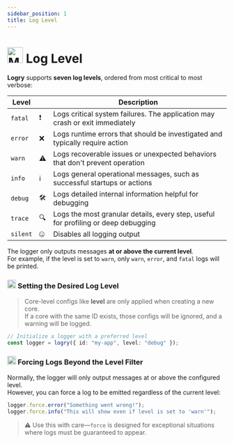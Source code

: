 ```yaml
---
sidebar_position: 1
title: Log Level
---
```


# <img src="https://raw.githubusercontent.com/Tarikul-Islam-Anik/Animated-Fluent-Emojis/master/Emojis/Objects/Memo.png" alt="Memo" width="36" height="36" /> Log Level

**Logry** supports **seven log levels**, ordered from most critical to most verbose:

| Level    |     | Description                                                                        |
| -------- | --- | ---------------------------------------------------------------------------------- |
| `fatal`  | ❗  | Logs critical system failures. The application may crash or exit immediately       |
| `error`  | ❌  | Logs runtime errors that should be investigated and typically require action       |
| `warn`   | ⚠️  | Logs recoverable issues or unexpected behaviors that don't prevent operation       |
| `info`   | ℹ️  | Logs general operational messages, such as successful startups or actions          |
| `debug`  | 🛠️  | Logs detailed internal information helpful for debugging                           |
| `trace`  | 🔍  | Logs the most granular details, every step, useful for profiling or deep debugging |
| `silent` | 🤐  | Disables all logging output                                                        |

The logger only outputs messages **at or above the current level**.  
For example, if the level is set to `warn`, only `warn`, `error`, and `fatal` logs will be printed.

### <img src="https://raw.githubusercontent.com/Tarikul-Islam-Anik/Animated-Fluent-Emojis/master/Emojis/Activities/Sparkles.png" alt="Sparkles" width="20" height="20" /> Setting the Desired Log Level

> Core-level configs like **level** are only applied when creating a new core.  
> If a core with the same ID exists, those configs will be ignored, and a warning will be logged.

```ts
// Initialize a logger with a preferred level
const logger = logry({ id: "my-app", level: "debug" });
```

### <img src="https://raw.githubusercontent.com/Tarikul-Islam-Anik/Animated-Fluent-Emojis/master/Emojis/Activities/Sparkles.png" alt="Sparkles" width="20" height="20" /> Forcing Logs Beyond the Level Filter

Normally, the logger will only output messages at or above the configured level.  
However, you can force a log to be emitted regardless of the current level:

```ts
logger.force.error("Something went wrong!");
logger.force.info("This will show even if level is set to 'warn'");
```

> ⚠️ Use this with care—`force` is designed for exceptional situations where logs must be guaranteed to appear.

